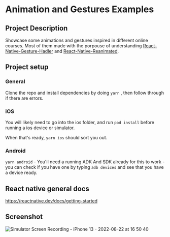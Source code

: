 # Animation and Gestures Examples

## Project Description
Showcase some animations and gestures inspired in different online courses. Most of them made with the porpouse of understanding [React-Native-Gesture-Hadler](https://github.com/software-mansion/react-native-gesture-handler) and [React-Native-Reanimated](https://github.com/software-mansion/react-native-reanimated).


## Project setup
### General
Clone the repo and install dependencies by doing ```yarn``` , then follow through if there are errors.

### iOS 
You will likely need to go into the ios folder, and run ```pod install``` before 
running a ios device or simulator.

When that's ready, ```yarn ios``` should sort you out.

### Android

```yarn android``` - You'll need a running ADK And SDK already for this to work - you can check if you have one by typing ```adb devices``` and see that you have a device ready.

## React native general docs
https://reactnative.dev/docs/getting-started

## Screenshot
![Simulator Screen Recording - iPhone 13 - 2022-08-22 at 16 50 40](https://user-images.githubusercontent.com/46201240/185857371-663a868d-a212-4d71-8ed2-ffdaca2a014e.gif)
